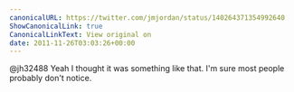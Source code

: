 ```yaml
---
canonicalURL: https://twitter.com/jmjordan/status/140264371354992640
ShowCanonicalLink: true
CanonicalLinkText: View original on
date: 2011-11-26T03:03:26+00:00
---
```

@jh32488 Yeah I thought it was something like that. I'm sure most people probably don't notice.